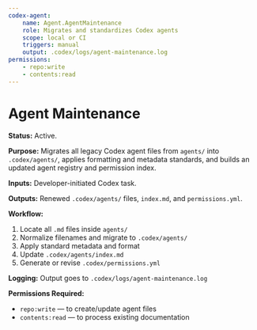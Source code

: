 ```yaml
---
codex-agent:
    name: Agent.AgentMaintenance
    role: Migrates and standardizes Codex agents
    scope: local or CI
    triggers: manual
    output: .codex/logs/agent-maintenance.log
permissions:
    - repo:write
    - contents:read
---
```


# Agent Maintenance

**Status:** Active.

**Purpose:** Migrates all legacy Codex agent files from `agents/` into `.codex/agents/`, applies formatting and metadata standards, and builds an updated agent registry and permission index.

**Inputs:** Developer-initiated Codex task.

**Outputs:** Renewed `.codex/agents/` files, `index.md`, and `permissions.yml`.

**Workflow:**

1. Locate all `.md` files inside `agents/`
2. Normalize filenames and migrate to `.codex/agents/`
3. Apply standard metadata and format
4. Update `.codex/agents/index.md`
5. Generate or revise `.codex/permissions.yml`

**Logging:** Output goes to `.codex/logs/agent-maintenance.log`

**Permissions Required:**

- `repo:write` — to create/update agent files
- `contents:read` — to process existing documentation
